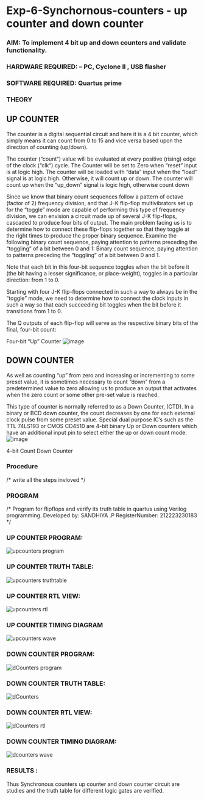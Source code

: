 # Exp-6-Synchornous-counters - up counter and down counter 
### AIM: To implement 4 bit up and down counters and validate  functionality.
### HARDWARE REQUIRED:  – PC, Cyclone II , USB flasher
### SOFTWARE REQUIRED:   Quartus prime
### THEORY 

## UP COUNTER 
The counter is a digital sequential circuit and here it is a 4 bit counter, which simply means it can count from 0 to 15 and vice versa based upon the direction of counting (up/down). 

The counter (“count“) value will be evaluated at every positive (rising) edge of the clock (“clk“) cycle.
The Counter will be set to Zero when “reset” input is at logic high.
The counter will be loaded with “data” input when the “load” signal is at logic high. Otherwise, it will count up or down.
The counter will count up when the “up_down” signal is logic high, otherwise count down

Since we know that binary count sequences follow a pattern of octave (factor of 2) frequency division, and that J-K flip-flop multivibrators set up for the “toggle” mode are capable of performing this type of frequency division, we can envision a circuit made up of several J-K flip-flops, cascaded to produce four bits of output.
The main problem facing us is to determine how to connect these flip-flops together so that they toggle at the right times to produce the proper binary sequence.
Examine the following binary count sequence, paying attention to patterns preceding the “toggling” of a bit between 0 and 1:
Binary count sequence, paying attention to patterns preceding the “toggling” of a bit between 0 and 1.

Note that each bit in this four-bit sequence toggles when the bit before it (the bit having a lesser significance, or place-weight), toggles in a particular direction: from 1 to 0.



 
 

Starting with four J-K flip-flops connected in such a way to always be in the “toggle” mode, we need to determine how to connect the clock inputs in such a way so that each succeeding bit toggles when the bit before it transitions from 1 to 0.

The Q outputs of each flip-flop will serve as the respective binary bits of the final, four-bit count:

 
 

Four-bit “Up” Counter
![image](https://user-images.githubusercontent.com/36288975/169644758-b2f4339d-9532-40c5-af40-8f4f8c942e2c.png)



## DOWN COUNTER 

As well as counting “up” from zero and increasing or incrementing to some preset value, it is sometimes necessary to count “down” from a predetermined value to zero allowing us to produce an output that activates when the zero count or some other pre-set value is reached.

This type of counter is normally referred to as a Down Counter, (CTD). In a binary or BCD down counter, the count decreases by one for each external clock pulse from some preset value. Special dual purpose IC’s such as the TTL 74LS193 or CMOS CD4510 are 4-bit binary Up or Down counters which have an additional input pin to select either the up or down count mode.
![image](https://user-images.githubusercontent.com/36288975/169644844-1a14e123-7228-4ed8-81a9-eb937dff4ac8.png)


4-bit Count Down Counter
### Procedure
/* write all the steps invloved */



### PROGRAM 
/*
Program for flipflops  and verify its truth table in quartus using Verilog programming.
Developed by: SANDHIYA .P
RegisterNumber:  212223230183
*/

### UP COUNTER PROGRAM:
![upcounters program](https://github.com/Sandhiyapalanivel/Exp-7-Synchornous-counters-/assets/145743091/0b2a30a0-8d03-4616-9f14-248cfde31624)

### UP COUNTER TRUTH TABLE:
![upcounters truthtable](https://github.com/Sandhiyapalanivel/Exp-7-Synchornous-counters-/assets/145743091/7fd98f76-39a2-468b-ba56-3a69953417ad)

### UP COUNTER RTL VIEW:
![upcounters rtl](https://github.com/Sandhiyapalanivel/Exp-7-Synchornous-counters-/assets/145743091/935313c6-edc2-4d96-8591-3ba1135ec45d)

### UP COUNTER TIMING DIAGRAM
![upcounters wave](https://github.com/Sandhiyapalanivel/Exp-7-Synchornous-counters-/assets/145743091/0aad2308-f82a-42e2-9ad8-4c78929cb648)

### DOWN COUNTER PROGRAM:
![dCounters program](https://github.com/Sandhiyapalanivel/Exp-7-Synchornous-counters-/assets/145743091/88db4508-3c98-4490-80f6-9ce1ab816e1f)

### DOWN COUNTER TRUTH TABLE:
![dCounters ](https://github.com/Sandhiyapalanivel/Exp-7-Synchornous-counters-/assets/145743091/cd2683f6-9a0a-4453-9e16-01168d658aac)

### DOWN COUNTER RTL VIEW:
![dCounters rtl](https://github.com/Sandhiyapalanivel/Exp-7-Synchornous-counters-/assets/145743091/dc1dfb05-0ebd-4c5c-af40-ba02ef8e81a8)

### DOWN COUNTER TIMING DIAGRAM:
![dcounters wave](https://github.com/Sandhiyapalanivel/Exp-7-Synchornous-counters-/assets/145743091/a1503278-567f-4ed2-b697-ff4557b13d96)


### RESULTS :
Thus Synchronous counters up counter and down counter circuit are studies and the truth table for different logic gates are verified.
